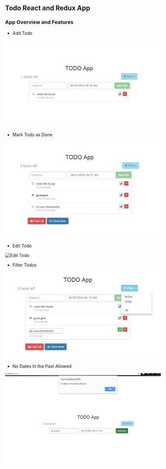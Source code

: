 ## Todo React and Redux App

### App Overview and Features

* Add Todo

![Add Todo](screenshots/add_todo.JPG)

* Mark Todo as Done

![Done Todo](screenshots/todo_done.JPG)

* Edit Todo

![Edit Todo](screenshots/edit_done.JPG)

* Filter Todos

![Filter Todos](screenshots/filter_todos.JPG)

* No Dates In the Past Allowed

![No Past Allowed](screenshots/no_past_dates_allowed.JPG)
